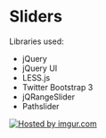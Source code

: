 Sliders
=======

Libraries used:

* jQuery
* jQuery UI
* LESS.js
* Twitter Bootstrap 3
* jQRangeSlider
* Pathslider

<a href="http://imgur.com/zuJzBOI"><img src="http://i.imgur.com/zuJzBOI.png" title="Hosted by imgur.com" /></a>
